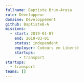 ```yaml
---
fullname: Baptiste Brun-Arasa
role: Développeur
domaine: Développement
github: BaptisteB-A
missions:
  - start: 2019-01-07
    end: 2019-03-01
    status: independent
    employer: Codeurs en Liberté
    startups:
      - transport
startups:
  - transport
teams: []
---
```

